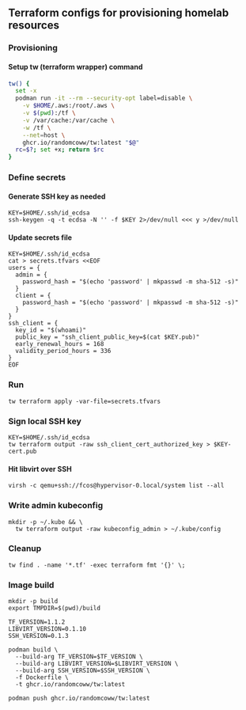 ## Terraform configs for provisioning homelab resources

### Provisioning

#### Setup tw (terraform wrapper) command

```bash
tw() {
  set -x
  podman run -it --rm --security-opt label=disable \
    -v $HOME/.aws:/root/.aws \
    -v $(pwd):/tf \
    -v /var/cache:/var/cache \
    -w /tf \
    --net=host \
    ghcr.io/randomcoww/tw:latest "$@"
  rc=$?; set +x; return $rc
}
```

### Define secrets

#### Generate SSH key as needed

```
KEY=$HOME/.ssh/id_ecdsa
ssh-keygen -q -t ecdsa -N '' -f $KEY 2>/dev/null <<< y >/dev/null
```

#### Update secrets file

```
KEY=$HOME/.ssh/id_ecdsa
cat > secrets.tfvars <<EOF
users = {
  admin = {
    password_hash = "$(echo 'password' | mkpasswd -m sha-512 -s)"
  }
  client = {
    password_hash = "$(echo 'password' | mkpasswd -m sha-512 -s)"
  }
}
ssh_client = {
  key_id = "$(whoami)"
  public_key = "ssh_client_public_key=$(cat $KEY.pub)"
  early_renewal_hours = 168
  validity_period_hours = 336
}
EOF
```

### Run

```
tw terraform apply -var-file=secrets.tfvars
```

### Sign local SSH key

```
KEY=$HOME/.ssh/id_ecdsa
tw terraform output -raw ssh_client_cert_authorized_key > $KEY-cert.pub
```

#### Hit libvirt over SSH

```
virsh -c qemu+ssh://fcos@hypervisor-0.local/system list --all
```

### Write admin kubeconfig

```
mkdir -p ~/.kube && \
  tw terraform output -raw kubeconfig_admin > ~/.kube/config
```

### Cleanup

```
tw find . -name '*.tf' -exec terraform fmt '{}' \;
```

### Image build

```
mkdir -p build
export TMPDIR=$(pwd)/build

TF_VERSION=1.1.2
LIBVIRT_VERSION=0.1.10
SSH_VERSION=0.1.3

podman build \
  --build-arg TF_VERSION=$TF_VERSION \
  --build-arg LIBVIRT_VERSION=$LIBVIRT_VERSION \
  --build-arg SSH_VERSION=$SSH_VERSION \
  -f Dockerfile \
  -t ghcr.io/randomcoww/tw:latest
```

```
podman push ghcr.io/randomcoww/tw:latest
```